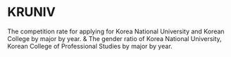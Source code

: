 # KRUNIV
The competition rate for applying for Korea National University and Korean College by major by year. &amp; The gender ratio of Korea National University, Korean College of Professional Studies by major by year.
